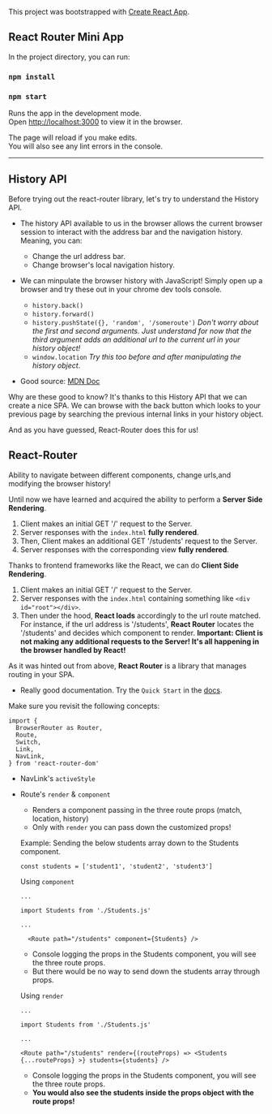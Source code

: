 This project was bootstrapped with [Create React App](https://github.com/facebook/create-react-app).

## React Router Mini App

In the project directory, you can run:

### `npm install`

### `npm start`

Runs the app in the development mode.<br />
Open [http://localhost:3000](http://localhost:3000) to view it in the browser.

The page will reload if you make edits.<br />
You will also see any lint errors in the console.

-----------------------------

## History API
 
Before trying out the react-router library, let's try to understand the History API.
- The history API available to us in the browser allows the current browser session to interact with the address bar and the navigation history. Meaning, you can:
  - Change the url address bar.
  - Change browser's local navigation history.
- We can minpulate the browser history with JavaScript! Simply open up a browser and try these out in your chrome dev tools console.
  - `history.back()`
  - `history.forward()`
  - `history.pushState({}, 'random', '/someroute')`
  _Don't worry about the first and second arguments. Just understand for now that the third argument adds an additional url to the current url in your history object!_
  - `window.location`
  _Try this too before and after manipulating the history object_.

- Good source: [MDN Doc](https://developer.mozilla.org/en-US/docs/Web/API/History_API)


Why are these good to know? It's thanks to this History API that we can create a nice SPA. We can browse with the back button which looks to your previous page by searching the previous internal links in your history object.

And as you have guessed, React-Router does this for us!

## React-Router
Ability to navigate between different components, change urls,and modifying the browser history!

Until now we have learned and acquired the ability to perform a **Server Side Rendering**. 
1. Client makes an initial GET '/' request to the Server.
2. Server responses with the `index.html` **fully rendered**.
3. Then, Client makes an additional GET '/students' request to the Server.
4. Server responses with the corresponding view **fully rendered**.

Thanks to frontend frameworks like the React, we can do **Client Side Rendering**.
1. Client makes an initial GET '/' request to the Server.
2. Server responses with the `index.html` containing something like `<div id="root"></div>`.
3. Then under the hood, **React loads** accordingly to the url route matched. For instance, if the url address is '/students', **React Router** locates the '/students' and decides which component to render.
**Important: Client is not making any additional requests to the Server! It's all happening in the browser handled by React!**

As it was hinted out from above, **React Router** is a library that manages routing in your SPA.

- Really good documentation. Try the `Quick Start` in the [docs](https://reacttraining.com/react-router/web/guides/quick-start).

Make sure you revisit the following concepts:
```
import {
  BrowserRouter as Router,
  Route,
  Switch,
  Link,
  NavLink,
} from 'react-router-dom'
```
- NavLink's `activeStyle`
- Route's `render` & `component` 
  - Renders a component passing in the three route props (match, location, history)  
  - Only with `render` you can pass down the customized props!

  Example: Sending the below students array down to the Students component.
  ```
  const students = ['student1', 'student2', 'student3']
  ```

  Using `component`
  ```
  ...

  import Students from './Students.js'

  ...

    <Route path="/students" component={Students} /> 

  ```  
  - Console logging the props in the Students component, you will see the three route props. 
  - But there would be no way to send down the students array through props.

  Using `render`
    ```
  ...

  import Students from './Students.js'

  ...

    <Route path="/students" render={(routeProps) => <Students {...routeProps} >} students={students} />

  ```
  - Console logging the props in the Students component, you will see the three route props. 
  - **You would also see the students inside the props object with the route props!**
